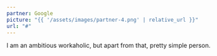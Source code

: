 ```yaml
---
partner: Google
picture: "{{ '/assets/images/partner-4.png' | relative_url }}"
url: "#"
---
```


I am an ambitious workaholic, but apart from that, pretty simple person.
